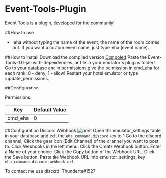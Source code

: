 # Event-Tools-Plugin
 Event Tools is a plugin, developed for the community!
 
 ##How to use
 
 - :eha without typing the name of the event, the name of the room comes out. If you want a custom event name, just type :eha (event name).

##How to install 
Download the compiled version [Compoled](https://github.com/Thunder/Event-Tools-Plugin/releases)
Paste the Event-Tools-1.0-jar-with-dependencies.jar file in your emulator's plugins folder!
Go to your database and in permissions give the permission in cmd_eha for each rank: 0 - deny, 1 - allow!
Restart your hotel emulator or type :update_permissions.

##Configuration

 Permissions:

| Key                  | Default Value |
|----------------------|---------------|
| cmd_eha              | 0             |


##Configuration Discord Webhook
![print](https://i.ibb.co/44g0wJR/eha.png)
Open the emulator_settings table in your database and edit the `eha_command.discord` key to 1
Go to the discord channel, Click the gear icon (Edit Channel) of the channel you want to post to. 
Click Webhooks in the left menu. 
Click the Create Webhook button. 
Enter a Name of your choice. 
Click the Copy button of the Webhook URL. 
Click the Save button. 
Paste the Webhook URL into emulator_settings, key `eha_command.discord-webhook-url`

To contact me use discord: Thunderte#1527

